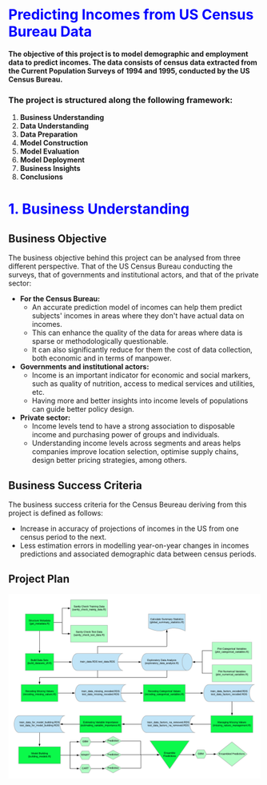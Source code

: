 # <font color=blue>Predicting Incomes from US Census Bureau Data</font>
**The objective of this project is to model demographic and employment data to predict incomes. The data consists of census data extracted from the Current Population Surveys of 1994 and 1995, conducted by the US Census Bureau.**

### The project is structured along the following framework:
1. **Business Understanding**
2. **Data Understanding**
3. **Data Preparation**
4. **Model Construction**
5. **Model Evaluation**
6. **Model Deployment**
7. **Business Insights**
8. **Conclusions**

# <font color=blue>1. Business Understanding</font>
## Business Objective
The business objective behind this project can be analysed from three different perspective. That of the US Census Bureau conducting the surveys, that of governments and institutional actors, and that of the private sector:
* **For the Census Bureau:**
    * An accurate prediction model of incomes can help them predict subjects' incomes in areas where they don't have actual data on incomes.
    * This can enhance the quality of the data for areas where data is sparse or methodologically questionable.
    * It can also significantly reduce for them the cost of data collection, both economic and in terms of manpower.
* **Governments and  institutional actors:**
    * Income is an important indicator for economic and social markers, such as quality of nutrition, access to medical services and utilities, etc.
    * Having more and better insights into income levels of populations can guide better policy design.
* **Private sector:**
    * Income levels tend to have a strong association to disposable income and purchasing power of groups and individuals.
    * Understanding income levels across segments and areas helps companies improve location selection, optimise supply chains, design better pricing strategies, among others.

## Business Success Criteria
The business success criteria for the Census Beureau deriving from this project is defined as follows:
* Increase in accuracy of projections of incomes in the US from one census period to the next. 
* Less estimation errors in modelling year-on-year changes in incomes predictions and associated demographic data between census periods.

## Project Plan
<img src="resources/US_Census_Data.png">
